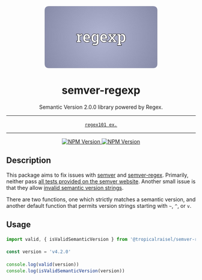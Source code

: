<div align="center">
  <img alt="Logo" src="https://raw.githubusercontent.com/tropicalraisel/semver-regexp/master/.github/images/logo.png" width="300">
  <h1>semver-regexp</h1>
  <p>Semantic Version 2.0.0 library powered by Regex.</p>
  <hr>
  <a href="https://regex101.com/r/QcBp0R/1"><code>regex101 ex.</code></a>
  <hr>
  <p>
    <a href="https://www.npmjs.com/package/@tropicalraisel/semver-regexp">
      <img alt="NPM Version" src="https://img.shields.io/npm/v/@tropicalraisel/semver-regexp?logo=npm&label=npm&color=CB3837">
    </a>
    <a href="https://github.com/google/gts">
      <img alt="NPM Version" src="https://img.shields.io/badge/code%20style-google-blueviolet.svg">
    </a>
  </p>
</div>

## Description

This package aims to fix issues with [semver](https://www.npmjs.com/package/semver) and [semver-regex](https://www.npmjs.com/package/semver-regex).
Primarily, neither pass [all tests provided on the semver website](https://regex101.com/r/vkijKf/1/).
Another small issue is that they allow [invalid semantic version strings](https://semver.org/#is-v123-a-semantic-version).

There are two functions, one which strictly matches a semantic version, and another default function that permits version strings starting with `~`, `^`, or `v`.

## Usage

```javascript
import valid, { isValidSemanticVersion } from '@tropicalraisel/semver-regexp'

const version = 'v4.2.0'

console.log(valid(version))
console.log(isValidSemanticVersion(version))
```
